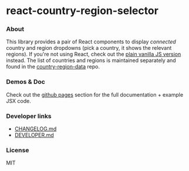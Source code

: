 # react-country-region-selector

### About

This library provides a pair of React components to display _connected_ country and region dropdowns (pick a country, it shows the relevant regions). If you're not using React, check out the [plain vanilla JS version](https://github.com/country-regions/country-region-selector) instead. The list of countries and regions is maintained separately and found in the [country-region-data](https://github.com/country-regions/country-region-data) repo.

### Demos & Doc

Check out the [github pages](http://country-regions.github.io/react-country-region-selector/) section for the full documentation + example
JSX code.

### Developer links

- [CHANGELOG.md](../../CHANGELOG.md)
- [DEVELOPER.md](../../DEVELOPER.md)

### License

MIT
